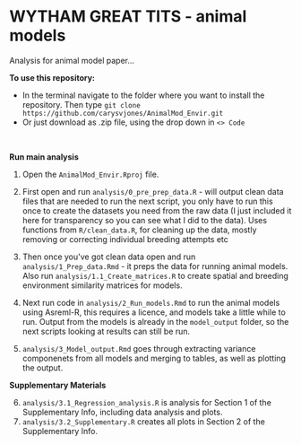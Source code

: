 
<b>WYTHAM GREAT TITS - animal models</b>
==============================

Analysis for animal model paper...

<b>To use this repository:</b>
- In the terminal navigate to the folder where you want to install the repository. Then type `git clone https://github.com/carysvjones/AnimalMod_Envir.git`
- Or just download as .zip file, using the drop down in `<> Code`

<br>

<b>Run main analysis</b>

1. Open the `AnimalMod_Envir.Rproj` file.
   
2. First open and run `analysis/0_pre_prep_data.R` - will output clean data files that are needed to run the next script,
you only have to run this once to create the datasets you need from the raw data (I just included it here for transparency so you can see what I did to the data).
Uses functions from `R/clean_data.R`, for cleaning up the data, mostly removing or correcting individual breeding attempts etc

3. Then once you've got clean data open and run `analysis/1_Prep_data.Rmd` - it preps the data for running animal models. Also run `analysis/1.1_Create_matrices.R` to create spatial and breeding environment similarity matrices for models.

4. Next run code in `analysis/2_Run_models.Rmd` to run the animal models using Asreml-R, this requires a licence, and models take a little while to run. Output from the models is already in the `model_output` folder, so the next scripts looking at results can still be run.

5. `analysis/3_Model_output.Rmd` goes through extracting variance componenets from all models and merging to tables, as well as plotting the output.


<b>Supplementary Materials</b>

6. `analysis/3.1_Regression_analysis.R` is analysis for Section 1 of the Supplementary Info, including data analysis and plots.
7. `analysis/3.2_Supplementary.R` creates all plots in Section 2 of the Supplementary Info.
